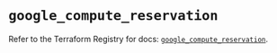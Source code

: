 # `google_compute_reservation`

Refer to the Terraform Registry for docs: [`google_compute_reservation`](https://registry.terraform.io/providers/hashicorp/google/5.40.0/docs/resources/compute_reservation).
